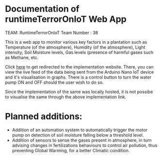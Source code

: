 # Documentation of runtimeTerrorOnIoT Web App
TEAM: RuntimeTerrorOnIoT
Team Number : 38

This is a web app to monitor various key factors in a plantation such as Temperature (of the atmosphere), Humidity (of the atmosphere), Light intensity, Soil Moisture levels, Gas levels (presence of harmful gases such as Methane, etc.

Click [here](https://smartfarmingoniot.github.io/runtimeTerrorOnIoT/) to get redirected to the implementation website. 
There, you can view the live feed of the data being sent from the Arduino Nano IoT device and it's visualisation in graphs. There is a control button to turn the water pump ON and OFF should the user wish to do so.

Since the implementation of the same was locally hosted, it is not possibe to visualise the same through the above implementation link.

# Planned additions:
* Addition of an automation system to automatically trigger the motor pump on detection of soil moisture falling below a threshold level.
* Addition of sensors to sense the gases present in atmosphere, in turn advising changes in fertilizations behaviours to control air      pollution, thus preventing Global Warming, for a better Climatic condition. 
